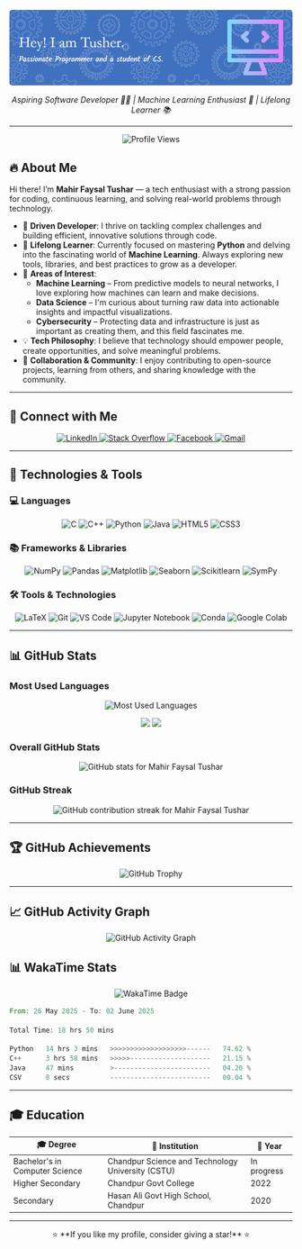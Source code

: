 ![Header](./github-header-image%20(2).png)

<p align="center">
  <em> Aspiring Software Developer 👨‍💻 | Machine Learning Enthusiast 🤖 | Lifelong Learner 📚 </em>
</p>

---
<p align="center">
  <img src="https://komarev.com/ghpvc/?username=m-f-tushar&label=Profile%20views&color=ff69b4&style=for-the-badge&rounded=true" alt="Profile Views" />
</p>

## 🔥 About Me

Hi there! I’m **Mahir Faysal Tushar** — a tech enthusiast with a strong passion for coding, continuous learning, and solving real-world problems through technology.

- 🎯 **Driven Developer**: I thrive on tackling complex challenges and building efficient, innovative solutions through code.  
- 🌱 **Lifelong Learner**: Currently focused on mastering **Python** and delving into the fascinating world of **Machine Learning**. Always exploring new tools, libraries, and best practices to grow as a developer.  
- 🎁 **Areas of Interest**:
  - **Machine Learning** – From predictive models to neural networks, I love exploring how machines can learn and make decisions.
  - **Data Science** – I'm curious about turning raw data into actionable insights and impactful visualizations.
  - **Cybersecurity** – Protecting data and infrastructure is just as important as creating them, and this field fascinates me.  
- 💡 **Tech Philosophy**: I believe that technology should empower people, create opportunities, and solve meaningful problems.  
- 🤝 **Collaboration & Community**: I enjoy contributing to open-source projects, learning from others, and sharing knowledge with the community.  

---
## 💬 Connect with Me

<p align="center">
  <a href="https://www.linkedin.com/in/mahir-faysal-tusher" target="_blank" rel="noopener noreferrer">
    <img src="https://img.icons8.com/color/48/000000/linkedin.png" alt="LinkedIn" width="50" height="50" />
  </a>
  <a href="https://stackoverflow.com/users/YOUR-ID" target="_blank" rel="noopener noreferrer">
    <img src="https://img.icons8.com/color/48/000000/stackoverflow.png" alt="Stack Overflow" width="50" height="50" />
  </a>
  <a href="https://www.facebook.com/mahir.faysal.tushar.2025/" target="_blank" rel="noopener noreferrer">
    <img src="https://img.icons8.com/color/48/000000/facebook.png" alt="Facebook" width="50" height="50" />
  </a>
  <a href="mailto:mahirfaysaltushar@gmail.com" target="_blank" rel="noopener noreferrer">
    <img src="https://img.icons8.com/color/48/000000/gmail--v1.png" alt="Gmail" width="50" height="50" />
  </a>
</p>


---

## 🧰 Technologies & Tools

### 💻 Languages
<p align="center">
 
  <img src="https://cdn.jsdelivr.net/gh/devicons/devicon@latest/icons/c/c-original.svg" alt="C" width="50" height="50" />
  <img src="https://cdn.jsdelivr.net/gh/devicons/devicon@latest/icons/cplusplus/cplusplus-original.svg" alt="C++" width="50" height="50" />
  <img src="https://cdn.jsdelivr.net/gh/devicons/devicon@latest/icons/python/python-original.svg" alt="Python" width="50" height="50" />
  <img src="https://cdn.jsdelivr.net/gh/devicons/devicon@latest/icons/java/java-original.svg" alt="Java" width="50" height="50" />
  <img src="https://cdn.jsdelivr.net/gh/devicons/devicon@latest/icons/html5/html5-original.svg" alt="HTML5" width="50" height="50" />
  <img src="https://cdn.jsdelivr.net/gh/devicons/devicon@latest/icons/css3/css3-original.svg" alt="CSS3" width="50" height="50" />
</p>

### 📚 Frameworks & Libraries
<p align="center">
  <!-- <img src="https://img.icons8.com/color/48/000000/tensorflow.png" alt="TensorFlow" width="50" height="50" /> -->
  <img src="https://cdn.jsdelivr.net/gh/devicons/devicon@latest/icons/numpy/numpy-original.svg" alt="NumPy" width="50" height="50" />
  <img src="https://cdn.jsdelivr.net/gh/devicons/devicon@latest/icons/pandas/pandas-original.svg" alt="Pandas" width="50" height="50" />
  <img src="https://cdn.jsdelivr.net/gh/devicons/devicon@latest/icons/matplotlib/matplotlib-original.svg" alt="Matplotlib" width="50" height="50"/>
  <img src="https://user-images.githubusercontent.com/315810/92159303-30d41100-edfb-11ea-8107-1c5352202571.png" alt="Seaborn" width="70" height="50" />
  <img src="https://cdn.jsdelivr.net/gh/devicons/devicon@latest/icons/scikitlearn/scikitlearn-original.svg" alt="Scikitlearn" width="50" height="50"/>    
  <img src="https://upload.wikimedia.org/wikipedia/commons/5/54/Sympy_logo.svg" alt="SymPy" width="50" height="50" />
          
</p>

### 🛠 Tools & Technologies
<p align="center">
  <img src="https://cdn.jsdelivr.net/gh/devicons/devicon@latest/icons/latex/latex-original.svg" alt="LaTeX" width="50" height="50" />
  <img src="https://cdn.jsdelivr.net/gh/devicons/devicon@latest/icons/git/git-original.svg" alt="Git" width="50" height="50" />
  <img src="https://cdn.jsdelivr.net/gh/devicons/devicon@latest/icons/vscode/vscode-original.svg" alt="VS Code" width="50" height="50" />
  <img src="https://cdn.jsdelivr.net/gh/devicons/devicon@latest/icons/jupyter/jupyter-original-wordmark.svg" alt="Jupyter Notebook" width="50" height="50" />
  <img src="https://cdn.jsdelivr.net/gh/devicons/devicon@latest/icons/anaconda/anaconda-original.svg" alt="Conda" width="50" height="50" />
  <img src="https://colab.research.google.com/img/colab_favicon_256px.png" alt="Google Colab" width="50" height="50" />
</p>

---

## 📊 GitHub Stats

### Most Used Languages
<p align="center">
  <img src="https://github-readme-stats.vercel.app/api/top-langs/?username=m-f-tushar&layout=compact&theme=radical&border_radius=15" alt="Most Used Languages" />
</p>
<p align="center">
  <img src="https://github-profile-summary-cards.vercel.app/api/cards/repos-per-language?username=m-f-tushar&theme=radical" />
  <img src="https://github-profile-summary-cards.vercel.app/api/cards/most-commit-language?username=m-f-tushar&theme=radical" />
</p>

### Overall GitHub Stats
<p align="center">
  <img src="https://github-readme-stats.vercel.app/api?username=m-f-tushar&show_icons=true&theme=radical&border_radius=15&count_private=true" alt="GitHub stats for Mahir Faysal Tushar" />
</p>

### GitHub Streak
<p align="center">
  <img src="https://github-readme-streak-stats.herokuapp.com/?user=m-f-tushar&theme=radical&border_radius=15" alt="GitHub contribution streak for Mahir Faysal Tushar" />
</p>

---

## 🏆 GitHub Achievements
<p align="center">
  <img src="https://github-profile-trophy.vercel.app/?username=m-f-tushar&theme=onedark&margin-w=20&border_radius=15" alt="GitHub Trophy" />
</p>

---

## 📈 GitHub Activity Graph
<p align="center">
  <img src="https://github-readme-activity-graph.vercel.app/graph?username=m-f-tushar&theme=github-dark&border_radius=15" alt="GitHub Activity Graph" />
</p>


## 📊 WakaTime Stats
<p align="center">
  <img src="https://wakatime.com/badge/user/0eed1828-dd6d-4aab-9460-a40abcf1d786.svg" alt="WakaTime Badge" />
</p>

<!--START_SECTION:waka-->

```rust
From: 26 May 2025 - To: 02 June 2025

Total Time: 18 hrs 50 mins

Python   14 hrs 3 mins   >>>>>>>>>>>>>>>>>>>------   74.62 %
C++      3 hrs 58 mins   >>>>>--------------------   21.15 %
Java     47 mins         >------------------------   04.20 %
CSV      0 secs          -------------------------   00.04 %
```

<!--END_SECTION:waka-->

---

## 🎓 Education
| 🎓 Degree | 🏫 Institution | 📅 Year |
|-----------|---------------------------------|--------------|
| Bachelor's in Computer Science | Chandpur Science and Technology University (CSTU) | In progress |
| Higher Secondary | Chandpur Govt College | 2022 |
| Secondary | Hasan Ali Govt High School, Chandpur | 2020 |

---

<p align="center">
  ⭐ **If you like my profile, consider giving a star!** ⭐
</p>
